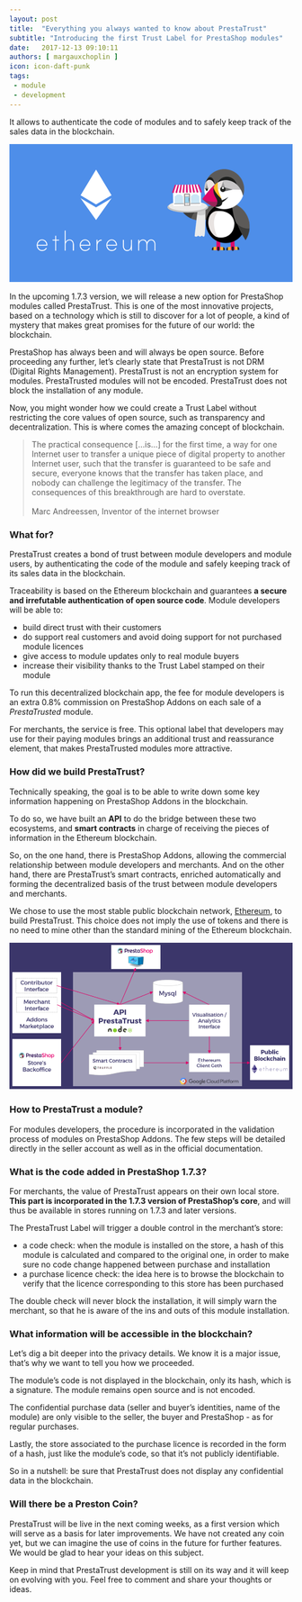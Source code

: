 ```yaml
---
layout: post
title:  "Everything you always wanted to know about PrestaTrust"
subtitle: "Introducing the first Trust Label for PrestaShop modules"
date:   2017-12-13 09:10:11
authors: [ margauxchoplin ]
icon: icon-daft-punk
tags:
 - module
 - development
---
```


It allows to authenticate the code of modules and to safely keep track of the sales data in the blockchain.

![PrestaTrust Ethereum](/assets/images/2017/12/PrestaTrust_Ethereum.png)


In the upcoming 1.7.3 version, we will release a new option for PrestaShop modules called PrestaTrust. This is one of the most innovative projects, based on a technology which is still to discover for a lot of people, a kind of mystery that makes great promises for the future of our world: the blockchain. 

PrestaShop has always been and will always be open source. Before proceeding any further, let’s clearly state that PrestaTrust is not DRM (Digital Rights Management). PrestaTrust is not an encryption system for modules. PrestaTrusted modules will not be encoded. PrestaTrust does not block the installation of any module. 

Now, you might wonder how we could create a Trust Label without restricting the core values of open source, such as transparency and decentralization. This is where comes the amazing concept of blockchain. 


<blockquote>The practical consequence […is…] for the first time, a way for one Internet user to transfer a unique piece of digital property to another Internet user, such that the transfer is guaranteed to be safe and secure, everyone knows that the transfer has taken place, and nobody can challenge the legitimacy of the transfer. The consequences of this breakthrough are hard to overstate.<br><br>Marc Andreessen, Inventor of the internet browser</blockquote>


### What for?

PrestaTrust creates a bond of trust between module developers and module users, by authenticating the code of the module and safely keeping track of its sales data in the blockchain.

Traceability is based on the Ethereum blockchain and guarantees **a secure and irrefutable authentication of open source code**. Module developers will be able to:
<ul>
  <li>build direct trust with their customers</li>
  <li>do support real customers and avoid doing support for not purchased module licences</li>
  <li>give access to module updates only to real module buyers</li>
  <li>increase their visibility thanks to the Trust Label stamped on their module</li>
</ul>

To run this decentralized blockchain app, the fee for module developers is an extra 0.8% commission on PrestaShop Addons on each sale of a *PrestaTrusted* module. 

For merchants, the service is free. This optional label that developers may use for their paying modules brings an additional trust and reassurance element, that makes PrestaTrusted modules more attractive.


### How did we build PrestaTrust?

Technically speaking, the goal is to be able to write down some key information happening on PrestaShop Addons in the blockchain. 

To do so, we have built an **API** to do the bridge between these two ecosystems, and **smart contracts** in charge of receiving the pieces of information in the Ethereum blockchain. 

So, on the one hand, there is PrestaShop Addons, allowing the commercial relationship between module developers and merchants. And on the other hand, there are PrestaTrust’s smart contracts, enriched automatically and forming the decentralized basis of the trust between module developers and merchants.

We chose to use the most stable public blockchain network, [Ethereum](https://www.ethereum.org), to build PrestaTrust. This choice does not imply the use of tokens and there is no need to mine other than the standard mining of the Ethereum blockchain. 


![PrestaTrust API](/assets/images/2017/12/PrestaTrust_API.png)


### How to PrestaTrust a module? 

For modules developers, the procedure is incorporated in the validation process of modules on PrestaShop Addons. The few steps will be detailed directly in the seller account as well as in the official documentation.


### What is the code added in PrestaShop 1.7.3?

For merchants, the value of PrestaTrust appears on their own local store. **This part is incorporated in the 1.7.3 version of PrestaShop’s core**, and will thus be available in stores running on 1.7.3 and later versions.  

The PrestaTrust Label will trigger a double control in the merchant’s store:
<ul>
  <li>a code check: when the module is installed on the store, a hash of this module is calculated and compared to the original one, in order to make sure no code change happened between purchase and installation</li>
  <li>a purchase licence check: the idea here is to browse the blockchain to verify that the licence corresponding to this store has been purchased</li>
</ul>
The double check will never block the installation, it will simply warn the merchant, so that he is aware of the ins and outs of this module installation. 


### What information will be accessible in the blockchain?

Let’s dig a bit deeper into the privacy details. We know it is a major issue, that’s why we want to tell you how we proceeded.

The module’s code is not displayed in the blockchain, only its hash, which is a signature. The module remains open source and is not encoded. 

The confidential purchase data (seller and buyer’s identities, name of the module) are only visible to the seller, the buyer and PrestaShop - as for regular purchases.

Lastly, the store associated to the purchase licence is recorded in the form of a hash, just like the module’s code, so that it’s not publicly identifiable. 

So in a nutshell: be sure that PrestaTrust does not display any confidential data in the blockchain.


### Will there be a Preston Coin?

PrestaTrust will be live in the next coming weeks, as a first version which will serve as a basis for later improvements. We have not created any coin yet, but we can imagine the use of coins in the future for further features. We would be glad to hear your ideas on this subject. 

Keep in mind that PrestaTrust development is still on its way and it will keep on evolving with you. Feel free to comment and share your thoughts or ideas.
